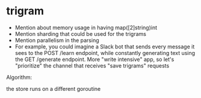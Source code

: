 # trigram

- Mention about memory usage in having map([2]string)int
- Mention sharding that could be used for the trigrams
- Mention parallelism in the parsing
- For example, you could imagine a Slack bot that sends every message it sees to the POST /learn endpoint, while constantly generating text using the GET /generate endpoint. More "write intensive" app, so let's "prioritize" the channel that receives "save trigrams" requests

Algorithm:

the store runs on a different goroutine